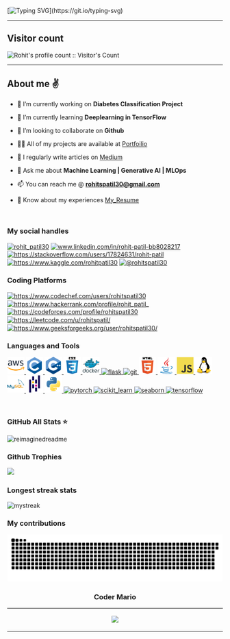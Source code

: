 [![Typing SVG](https://readme-typing-svg.herokuapp.com?font=Nanum+Gothic+Coding&weight=500&size=25&pause=500&center=false&random=false&width=435&lines=Hi+there!+👋;My+name+is+Rohit+;I+am+a+Machine+learning+engineer;I+am+Generative+AI+enthusiast;I+am+a+MLOps++practitioner;and+a+coder!)](https://git.io/typing-svg)
      
<hr/> 
    
<h2>Visitor count </h2>
 
<img src="https://profile-counter.glitch.me/{rohitspatil30}/count.svg" alt="Rohit's profile count :: Visitor's Count" />

<hr/>

<h2>About me ✌️</h2>

- 🔭 I’m currently working on **Diabetes Classification Project**

- 🌱 I’m currently learning **Deeplearning in TensorFlow**

- 👯 I’m looking to collaborate on **Github**
 
- 👨‍💻 All of my projects are available at [Portfoilio](https://personal-portfolio-azk9guh27-rohitspatil30s-projects.vercel.app/)

- 📝 I regularly write articles on [Medium](https://medium.com/@rohitspatil30)

- 💬 Ask me about **Machine Learning | Generative AI | MLOps**

- 📫 You can reach me @ **rohitspatil30@gmail.com**

- 📄 Know about my experiences [My_Resume](https://github.com/rohitspatil30/Resume/blob/main/Resume_Rohit_Patil.pdf)
<br/>

<h3 align="left">My social handles </h3>
<p align="left">
<a href="https://twitter.com/rohit_patil30" target="blank"><img align="center" src="https://raw.githubusercontent.com/rahuldkjain/github-profile-readme-generator/master/src/images/icons/Social/twitter.svg" alt="rohit_patil30" height="30" width="40" /></a>
<a href="https://linkedin.com/in/www.linkedin.com/in/rohit-patil-bb8028217" target="blank"><img align="center" src="https://raw.githubusercontent.com/rahuldkjain/github-profile-readme-generator/master/src/images/icons/Social/linked-in-alt.svg" alt="www.linkedin.com/in/rohit-patil-bb8028217" height="30" width="40" /></a>
<a href="https://stackoverflow.com/users/https://stackoverflow.com/users/17824631/rohit-patil" target="blank"><img align="center" src="https://raw.githubusercontent.com/rahuldkjain/github-profile-readme-generator/master/src/images/icons/Social/stack-overflow.svg" alt="https://stackoverflow.com/users/17824631/rohit-patil" height="30" width="40" /></a>
<a href="https://kaggle.com/https://www.kaggle.com/rohitpatil30" target="blank"><img align="center" src="https://raw.githubusercontent.com/rahuldkjain/github-profile-readme-generator/master/src/images/icons/Social/kaggle.svg" alt="https://www.kaggle.com/rohitpatil30" height="30" width="40" /></a>
<a href="https://medium.com/@rohitspatil30" target="blank"><img align="center" src="https://raw.githubusercontent.com/rahuldkjain/github-profile-readme-generator/master/src/images/icons/Social/medium.svg" alt="@rohitspatil30" height="30" width="40" /></a>
<br/>


<h3 align="left">Coding Platforms </h3>
<p align="left">
<a href="https://www.codechef.com/users/https://www.codechef.com/users/rohitspatil30" target="blank"><img align="center" src="https://cdn.jsdelivr.net/npm/simple-icons@3.1.0/icons/codechef.svg" alt="https://www.codechef.com/users/rohitspatil30" height="30" width="40" /></a>
<a href="https://www.hackerrank.com/https://www.hackerrank.com/profile/rohit_patil_" target="blank"><img align="center" src="https://raw.githubusercontent.com/rahuldkjain/github-profile-readme-generator/master/src/images/icons/Social/hackerrank.svg" alt="https://www.hackerrank.com/profile/rohit_patil_" height="30" width="40" /></a>
<a href="https://codeforces.com/profile/https://codeforces.com/profile/rohitspatil30" target="blank"><img align="center" src="https://raw.githubusercontent.com/rahuldkjain/github-profile-readme-generator/master/src/images/icons/Social/codeforces.svg" alt="https://codeforces.com/profile/rohitspatil30" height="30" width="40" /></a>
<a href="https://www.leetcode.com/https://leetcode.com/u/rohitspatil/" target="blank"><img align="center" src="https://raw.githubusercontent.com/rahuldkjain/github-profile-readme-generator/master/src/images/icons/Social/leet-code.svg" alt="https://leetcode.com/u/rohitspatil/" height="30" width="40" /></a>
<a href="https://auth.geeksforgeeks.org/user/https://www.geeksforgeeks.org/user/rohitspatil30/" target="blank"><img align="center" src="https://raw.githubusercontent.com/rahuldkjain/github-profile-readme-generator/master/src/images/icons/Social/geeks-for-geeks.svg" alt="https://www.geeksforgeeks.org/user/rohitspatil30/" height="30" width="40" /></a>
</p>
<h3 align="left">Languages and Tools </h3>
<p align="left"> <a href="https://aws.amazon.com" target="_blank" rel="noreferrer"> <img src="https://raw.githubusercontent.com/devicons/devicon/master/icons/amazonwebservices/amazonwebservices-original-wordmark.svg" alt="aws" width="40" height="40"/> </a> <a href="https://www.cprogramming.com/" target="_blank" rel="noreferrer"> <img src="https://raw.githubusercontent.com/devicons/devicon/master/icons/c/c-original.svg" alt="c" width="40" height="40"/> </a> <a href="https://www.w3schools.com/cpp/" target="_blank" rel="noreferrer"> <img src="https://raw.githubusercontent.com/devicons/devicon/master/icons/cplusplus/cplusplus-original.svg" alt="cplusplus" width="40" height="40"/> </a> <a href="https://www.w3schools.com/css/" target="_blank" rel="noreferrer"> <img src="https://raw.githubusercontent.com/devicons/devicon/master/icons/css3/css3-original-wordmark.svg" alt="css3" width="40" height="40"/> </a> <a href="https://www.docker.com/" target="_blank" rel="noreferrer"> <img src="https://raw.githubusercontent.com/devicons/devicon/master/icons/docker/docker-original-wordmark.svg" alt="docker" width="40" height="40"/> </a> <a href="https://flask.palletsprojects.com/" target="_blank" rel="noreferrer"> <img src="https://www.vectorlogo.zone/logos/pocoo_flask/pocoo_flask-icon.svg" alt="flask" width="40" height="40"/> </a> <a href="https://git-scm.com/" target="_blank" rel="noreferrer"> <img src="https://www.vectorlogo.zone/logos/git-scm/git-scm-icon.svg" alt="git" width="40" height="40"/> </a> <a href="https://www.w3.org/html/" target="_blank" rel="noreferrer"> <img src="https://raw.githubusercontent.com/devicons/devicon/master/icons/html5/html5-original-wordmark.svg" alt="html5" width="40" height="40"/> </a> <a href="https://www.java.com" target="_blank" rel="noreferrer"> <img src="https://raw.githubusercontent.com/devicons/devicon/master/icons/java/java-original.svg" alt="java" width="40" height="40"/> </a> <a href="https://developer.mozilla.org/en-US/docs/Web/JavaScript" target="_blank" rel="noreferrer"> <img src="https://raw.githubusercontent.com/devicons/devicon/master/icons/javascript/javascript-original.svg" alt="javascript" width="40" height="40"/> </a> <a href="https://www.linux.org/" target="_blank" rel="noreferrer"> <img src="https://raw.githubusercontent.com/devicons/devicon/master/icons/linux/linux-original.svg" alt="linux" width="40" height="40"/> </a> <a href="https://www.mysql.com/" target="_blank" rel="noreferrer"> <img src="https://raw.githubusercontent.com/devicons/devicon/master/icons/mysql/mysql-original-wordmark.svg" alt="mysql" width="40" height="40"/> </a> <a href="https://pandas.pydata.org/" target="_blank" rel="noreferrer"> <img src="https://raw.githubusercontent.com/devicons/devicon/2ae2a900d2f041da66e950e4d48052658d850630/icons/pandas/pandas-original.svg" alt="pandas" width="40" height="40"/> </a> <a href="https://www.python.org" target="_blank" rel="noreferrer"> <img src="https://raw.githubusercontent.com/devicons/devicon/master/icons/python/python-original.svg" alt="python" width="40" height="40"/> </a> <a href="https://pytorch.org/" target="_blank" rel="noreferrer"> <img src="https://www.vectorlogo.zone/logos/pytorch/pytorch-icon.svg" alt="pytorch" width="40" height="40"/> </a> <a href="https://scikit-learn.org/" target="_blank" rel="noreferrer"> <img src="https://upload.wikimedia.org/wikipedia/commons/0/05/Scikit_learn_logo_small.svg" alt="scikit_learn" width="40" height="40"/> </a> <a href="https://seaborn.pydata.org/" target="_blank" rel="noreferrer"> <img src="https://seaborn.pydata.org/_images/logo-mark-lightbg.svg" alt="seaborn" width="40" height="40"/> </a> <a href="https://www.tensorflow.org" target="_blank" rel="noreferrer"> <img src="https://www.vectorlogo.zone/logos/tensorflow/tensorflow-icon.svg" alt="tensorflow" width="40" height="40"/> </a> </p>
<br/>

<h3 align="left">GitHub All Stats ⭐</h3>
<img src="https://myreadme.vercel.app/api/embed/rohitspatil30?panels=userstatistics,toprepositories,toplanguages,commitgraph" alt="reimaginedreadme" />
<h3 align="left">Github Trophies </h3>
<img src="https://github-profile-trophy.vercel.app/?username=rohitspatil30&theme=juicyfresh&no-bg=true" />
<h3 align="left">Longest streak stats </h3>
<img src="https://github-readme-streak-stats.herokuapp.com/?user=rohitspatil30&theme=tokyonight" alt="mystreak"/>
<br/>

<h3 align="left"> My contributions </h3>

</div>
  <picture>
  <source media="(prefers-color-scheme: dark)" srcset="https://raw.githubusercontent.com/rohitspatil30/rohitspatil30/output/github-contribution-grid-snake-dark.svg">
  <source media="(prefers-color-scheme: light)" srcset="https://raw.githubusercontent.com/rohitspatil30/rohitspatil30/output/github-contribution-grid-snake.svg">
  <img alt="github contribution grid snake animation" src="https://raw.githubusercontent.com/rohitspatil30/rohitspatil30/output/github-contribution-grid-snake.svg">
</picture>
<br/>
<h3 align="center">Coder Mario
<hr>
<img src="https://user-images.githubusercontent.com/74038190/225813708-98b745f2-7d22-48cf-9150-083f1b00d6c9.gif" width="800">
<hr>


